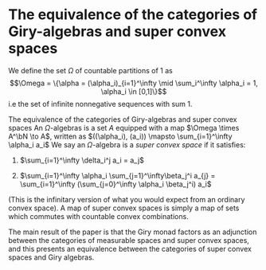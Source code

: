 The equivalence of the categories of Giry-algebras and super convex spaces
==========================================================================

We define the set $\Omega$ of countable partitions of $1$ as
$$\Omega = \{\alpha = (\alpha_i)_{i=1}^\infty \mid \sum_i^\infty \alpha_i = 1, \alpha_i \in [0,1]\}$$
i.e the set of infinite nonnegative sequences with sum $1$.

The equivalence of the categories of Giry-algebras and super convex
spaces An $\Omega$-algebras is a set $A$ equipped with a map
$\Omega \times A^\bN \to A$, written as
$((\alpha_i), (a_i)) \mapsto \sum_{i=1}^\infty \alpha_i a_i$ We say an
$\Omega$-algebra is a *super convex space* if it satisfies:

1.  $\sum_{i=1}^\infty \delta_i^j a_i = a_j$

2.  $\sum_{i=1}^\infty \alpha_i \sum_{j=1}^\infty\beta_j^i a_{j} = \sum_{i=1}^\infty (\sum_{j=0}^\infty \alpha_i \beta_j^i) a_i$

(This is the infinitary version of what you would expect from an
ordinary convex space). A map of super convex spaces is simply a map of
sets which commutes with countable convex combinations.

The main result of the paper is that the Giry monad factors as an
adjunction between the categories of measurable spaces and super convex
spaces, and this presents an equivalence between the categories of super
convex spaces and Giry algebras.
